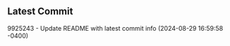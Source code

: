 
## Latest Commit
9925243 - Update README with latest commit info (2024-08-29 16:59:58 -0400) <Yunxi-Zhou>
